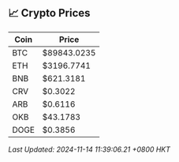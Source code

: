 ## 📈 Crypto Prices

| Coin | Price |
| ---- | ----- |
| BTC | $89843.0235 |
| ETH | $3196.7741 |
| BNB | $621.3181 |
| CRV | $0.3022 |
| ARB | $0.6116 |
| OKB | $43.1783 |
| DOGE | $0.3856 |

_Last Updated: 2024-11-14 11:39:06.21 +0800 HKT_